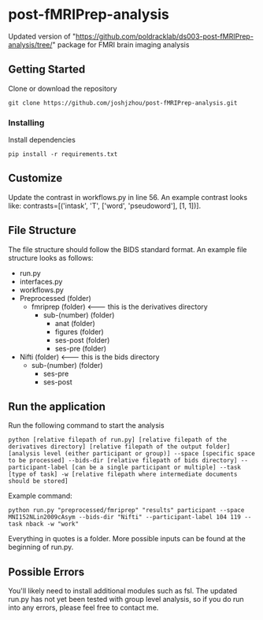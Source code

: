 # post-fMRIPrep-analysis
Updated version of "https://github.com/poldracklab/ds003-post-fMRIPrep-analysis/tree/" package for FMRI brain imaging analysis

## Getting Started

Clone or download the repository

```
git clone https://github.com/joshjzhou/post-fMRIPrep-analysis.git
```

### Installing

Install dependencies
```
pip install -r requirements.txt
```
## Customize

Update the contrast in workflows.py in line 56. An example contrast looks like: contrasts=[('intask', 'T', ['word', 'pseudoword'], [1, 1])].

## File Structure
The file structure should follow the BIDS standard format. An example file structure looks as follows:
- run.py
- interfaces.py
- workflows.py 
- Preprocessed (folder)
  - fmriprep (folder) <--- this is the derivatives directory
    - sub-(number) (folder)
      - anat (folder)
      - figures (folder)
      - ses-post (folder)
      - ses-pre (folder)
- Nifti (folder) <--- this is the bids directory
  - sub-(number) (folder)
    - ses-pre
    - ses-post

## Run the application

Run the following command to start the analysis
```
python [relative filepath of run.py] [relative filepath of the derivatives directory] [relative filepath of the output folder] [analysis level (either participant or group)] --space [specific space to be processed] --bids-dir [relative filepath of bids directory] --participant-label [can be a single participant or multiple] --task [type of task] -w [relative filepath where intermediate documents should be stored]
```
Example command:
```
python run.py "preprocessed/fmriprep" "results" participant --space MNI152NLin2009cAsym --bids-dir "Nifti" --participant-label 104 119 --task nback -w "work"
```
Everything in quotes is a folder. More possible inputs can be found at the beginning of run.py.

## Possible Errors

You'll likely need to install additional modules such as fsl. The updated run.py has not yet been tested with group level analysis, so if you do run into any errors, please feel free to contact me.



